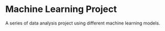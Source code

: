 # Machine Learning Project

A series of data analysis project using different machine learning models.
